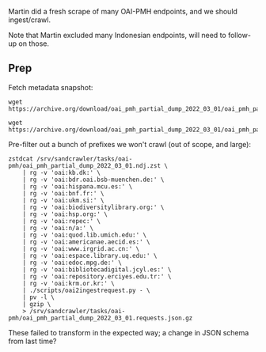 
Martin did a fresh scrape of many OAI-PMH endpoints, and we should ingest/crawl.

Note that Martin excluded many Indonesian endpoints, will need to follow-up on
those.

## Prep

Fetch metadata snapshot:

    wget https://archive.org/download/oai_pmh_partial_dump_2022_03_01/oai_pmh_partial_dump_2022_03_01.ndj.zst

    wget https://archive.org/download/oai_pmh_partial_dump_2022_03_01/oai_pmh_partial_dump_2022_03_01_urls.txt.zst

Pre-filter out a bunch of prefixes we won't crawl (out of scope, and large):

    zstdcat /srv/sandcrawler/tasks/oai-pmh/oai_pmh_partial_dump_2022_03_01.ndj.zst \
        | rg -v 'oai:kb.dk:' \
        | rg -v 'oai:bdr.oai.bsb-muenchen.de:' \
        | rg -v 'oai:hispana.mcu.es:' \
        | rg -v 'oai:bnf.fr:' \
        | rg -v 'oai:ukm.si:' \
        | rg -v 'oai:biodiversitylibrary.org:' \
        | rg -v 'oai:hsp.org:' \
        | rg -v 'oai:repec:' \
        | rg -v 'oai:n/a:' \
        | rg -v 'oai:quod.lib.umich.edu:' \
        | rg -v 'oai:americanae.aecid.es:' \
        | rg -v 'oai:www.irgrid.ac.cn:' \
        | rg -v 'oai:espace.library.uq.edu:' \
        | rg -v 'oai:edoc.mpg.de:' \
        | rg -v 'oai:bibliotecadigital.jcyl.es:' \
        | rg -v 'oai:repository.erciyes.edu.tr:' \
        | rg -v 'oai:krm.or.kr:' \
        | ./scripts/oai2ingestrequest.py - \
        | pv -l \
        | gzip \
        > /srv/sandcrawler/tasks/oai-pmh/oai_pmh_partial_dump_2022_03_01.requests.json.gz

These failed to transform in the expected way; a change in JSON schema from last time?

